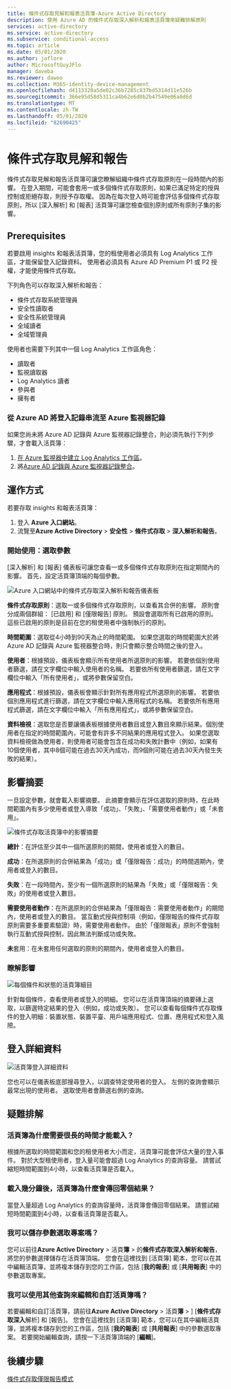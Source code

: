 ```yaml
---
title: 條件式存取見解和報表活頁簿-Azure Active Directory
description: 使用 Azure AD 的條件式存取深入解析和報表活頁簿來疑難排解原則
services: active-directory
ms.service: active-directory
ms.subservice: conditional-access
ms.topic: article
ms.date: 05/01/2020
ms.author: joflore
author: MicrosoftGuyJFlo
manager: daveba
ms.reviewer: dawoo
ms.collection: M365-identity-device-management
ms.openlocfilehash: d4113328a5de02c36b7285c837bd5314d11e526b
ms.sourcegitcommit: 366e95d58d5311ca4b62e6d0b2b47549e06a0d6d
ms.translationtype: MT
ms.contentlocale: zh-TW
ms.lasthandoff: 05/01/2020
ms.locfileid: "82690425"
---
```

# <a name="conditional-access-insights-and-reporting"></a>條件式存取見解和報告

條件式存取見解和報告活頁簿可讓您瞭解組織中條件式存取原則在一段時間內的影響。 在登入期間，可能會套用一或多個條件式存取原則，如果已滿足特定的授與控制或拒絕存取，則授予存取權。 因為在每次登入時可能會評估多個條件式存取原則，所以 [深入解析] 和 [報表] 活頁簿可讓您檢查個別原則或所有原則子集的影響。  

## <a name="prerequisites"></a>Prerequisites

若要啟用 insights 和報表活頁簿，您的租使用者必須具有 Log Analytics 工作區，才能保留登入記錄資料。 使用者必須具有 Azure AD Premium P1 或 P2 授權，才能使用條件式存取。

下列角色可以存取深入解析和報告：  

- 條件式存取系統管理員 
- 安全性讀取者 
- 安全性系統管理員 
- 全域讀者 
- 全域管理員 

使用者也需要下列其中一個 Log Analytics 工作區角色：  

- 讀取者 
- 監視讀取器 
- Log Analytics 讀者 
- 參與者  
- 擁有者 

### <a name="stream-sign-in-logs-from-azure-ad-to-azure-monitor-logs"></a>從 Azure AD 將登入記錄串流至 Azure 監視器記錄 

如果您尚未將 Azure AD 記錄與 Azure 監視器記錄整合，則必須先執行下列步驟，才會載入活頁簿：  

1. [在 Azure 監視器中建立 Log Analytics 工作區](../../azure-monitor/learn/quick-create-workspace.md)。
1. 將[Azure AD 記錄與 Azure 監視器記錄整合](../reports-monitoring/howto-integrate-activity-logs-with-log-analytics.md)。

## <a name="how-it-works"></a>運作方式 

若要存取 insights 和報表活頁簿：  

1. 登入 **Azure 入口網站**。
1. 流覽至**Azure Active Directory** > **安全性** > **條件式存取** > **深入解析和報告**。

### <a name="get-started-select-parameters"></a>開始使用：選取參數 

[深入解析] 和 [報表] 儀表板可讓您查看一或多個條件式存取原則在指定期間內的影響。 首先，設定活頁簿頂端的每個參數。 

![Azure 入口網站中的條件式存取深入解析和報告儀表板](./media/howto-conditional-access-insights-reporting/conditional-access-insights-and-reporting-dashboard.png)

**條件式存取原則**：選取一或多個條件式存取原則，以查看其合併的影響。 原則會分成兩個群組： [已啟用] 和 [僅限報告] 原則。 預設會選取所有已啟用的原則。 這些已啟用的原則是目前在您的租使用者中強制執行的原則。  

**時間範圍**：選取從4小時到90天為止的時間範圍。 如果您選取的時間範圍大於將 Azure AD 記錄與 Azure 監視器整合時，則只會顯示整合時間之後的登入。  

**使用者**：根據預設，儀表板會顯示所有使用者所選原則的影響。 若要依個別使用者篩選，請在文字欄位中輸入使用者的名稱。 若要依所有使用者篩選，請在文字欄位中輸入「所有使用者」，或將參數保留空白。 

**應用程式**：根據預設，儀表板會顯示針對所有應用程式所選原則的影響。 若要依個別應用程式進行篩選，請在文字欄位中輸入應用程式的名稱。 若要依所有應用程式篩選，請在文字欄位中輸入「所有應用程式」，或將參數保留空白。 

**資料檢視**：選取您是否要讓儀表板根據使用者數目或登入數目來顯示結果。個別使用者在指定的時間範圍內，可能會有許多不同結果的應用程式登入。 如果您選取資料檢視做為使用者，則使用者可能會包含在成功和失敗計數中（例如，如果有10個使用者，其中8個可能在過去30天內成功，而9個則可能在過去30天內發生失敗的結果）。

## <a name="impact-summary"></a>影響摘要 

一旦設定參數，就會載入影響摘要。 此摘要會顯示在評估選取的原則時，在此時間範圍內有多少使用者或登入導致「成功」、「失敗」、「需要使用者動作」或「未套用」。  

![條件式存取活頁簿中的影響摘要](./media/howto-conditional-access-insights-reporting/workbook-impact-summary.png)

**總計**：在評估至少其中一個所選原則的期間，使用者或登入的數目。

**成功**：在所選原則的合併結果為「成功」或「僅限報告：成功」的時間週期內，使用者或登入的數目。

**失敗**：在一段時間內，至少有一個所選原則的結果為「失敗」或「僅限報告：失敗」的使用者或登入數目。

**需要使用者動作**：在所選原則的合併結果為「僅限報告：需要使用者動作」的期間內，使用者或登入的數目。 當互動式授與控制項（例如，僅限報告的條件式存取原則需要多重要素驗證）時，需要使用者動作。 由於「僅限報表」原則不會強制執行互動式授與控制，因此無法判斷成功或失敗。  

**未**套用：在未套用任何選取的原則的期間內，使用者或登入的數目。

### <a name="understanding-the-impact"></a>瞭解影響 

![每個條件和狀態的活頁簿細目](./media/howto-conditional-access-insights-reporting/workbook-breakdown-condition-and-status.png)

針對每個條件，查看使用者或登入的明細。 您可以在活頁簿頂端的摘要磚上選取，以篩選特定結果的登入（例如，成功或失敗）。 您可以查看每個條件式存取條件的登入明細：裝置狀態、裝置平臺、用戶端應用程式、位置、應用程式和登入風險。  

## <a name="sign-in-details"></a>登入詳細資料 

![活頁簿登入詳細資料](./media/howto-conditional-access-insights-reporting/workbook-sign-in-details.png)

您也可以在儀表板底部搜尋登入，以調查特定使用者的登入。 左側的查詢會顯示最常出現的使用者。 選取使用者會篩選右側的查詢。  

## <a name="troubleshooting"></a>疑難排解

### <a name="why-is-the-workbook-taking-a-long-time-to-load"></a>活頁簿為什麼需要很長的時間才能載入？  

根據所選取的時間範圍和您的租使用者大小而定，活頁簿可能會評估大量的登入事件。 對於大型租使用者，登入量可能會超過 Log Analytics 的查詢容量。 請嘗試縮短時間範圍到4小時，以查看活頁簿是否載入。  

### <a name="after-loading-for-a-few-minutes-why-is-the-workbook-returning-zero-results"></a>載入幾分鐘後，活頁簿為什麼會傳回零個結果？ 

當登入量超過 Log Analytics 的查詢容量時，活頁簿會傳回零個結果。 請嘗試縮短時間範圍到4小時，以查看活頁簿是否載入。  

### <a name="can-i-save-my-parameter-selections"></a>我可以儲存參數選取專案嗎？  

您可以前往**Azure Active Directory** > 活頁**簿** > 的**條件式存取深入解析和報告**，將您的參數選擇儲存在活頁簿頂端。 您會在這裡找到 [活頁簿] 範本，您可以在其中編輯活頁簿，並將複本儲存到您的工作區，包括 [**我的報表**] 或 [**共用報表**] 中的參數選取專案。 

### <a name="can-i-edit-and-customize-the-workbook-with-additional-queries"></a>我可以使用其他查詢來編輯和自訂活頁簿嗎？ 

若要編輯和自訂活頁簿，請前往**Azure Active Directory** > 活頁**簿** > ] [**條件式存取深入**解析] 和 [報告]。 您會在這裡找到 [活頁簿] 範本，您可以在其中編輯活頁簿，並將複本儲存到您的工作區，包括 [**我的報表**] 或 [**共用報表**] 中的參數選取專案。 若要開始編輯查詢，請按一下活頁簿頂端的 [**編輯**]。  
 
## <a name="next-steps"></a>後續步驟

[條件式存取僅限報告模式](concept-conditional-access-report-only.md)
